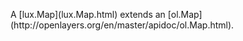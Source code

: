<p>
  A [lux.Map](lux.Map.html) extends an [ol.Map](http://openlayers.org/en/master/apidoc/ol.Map.html).
</p>
